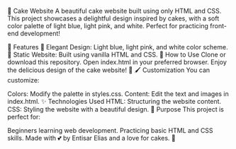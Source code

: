 🍰 Cake Website
A beautiful cake website built using only HTML and CSS. This project showcases a delightful design inspired by cakes, with a soft color palette of light blue, light pink, and white. Perfect for practicing front-end development!

🌟 Features
🎂 Elegant Design: Light blue, light pink, and white color scheme.
🍪 Static Website: Built using vanilla HTML and CSS.
🚀 How to Use
Clone or download this repository.
Open index.html in your preferred browser.
Enjoy the delicious design of the cake website! 🎉
🖌 Customization
You can customize:

Colors: Modify the palette in styles.css.
Content: Edit the text and images in index.html.
✨ Technologies Used
HTML: Structuring the website content.
CSS: Styling the website with a beautiful design.
🎯 Purpose
This project is perfect for:

Beginners learning web development.
Practicing basic HTML and CSS skills.
Made with 💕 by Entisar Elias and a love for cakes. 🍰
